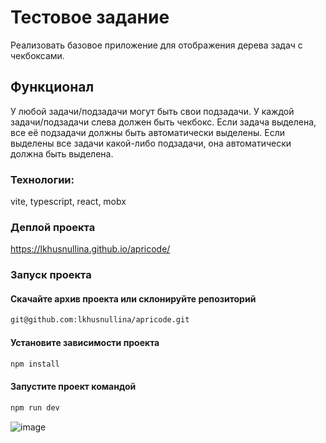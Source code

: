 # Тестовое задание
Реализовать базовое приложение для отображения дерева задач с чекбоксами.
## Функционал
У любой задачи/подзадачи могут быть свои подзадачи.
У каждой задачи/подзадачи слева должен быть чекбокс.
Если задача выделена, все её подзадачи должны быть автоматически выделены.
Если выделены все задачи какой-либо подзадачи, она автоматически должна быть выделена.

### Технологии: 
vite, typescript, react, mobx

### Деплой проекта
https://lkhusnullina.github.io/apricode/

### Запуск проекта

#### Скачайте архив проекта или склонируйте репозиторий

```sh
git@github.com:lkhusnullina/apricode.git
```
#### Установите зависимости проекта
```sh
npm install
```
#### Запустите проект командой
```sh
npm run dev
```
![image](https://github.com/user-attachments/assets/b8ffe0a1-fb1d-4e3e-bc1c-f2ea4bddd46c)
